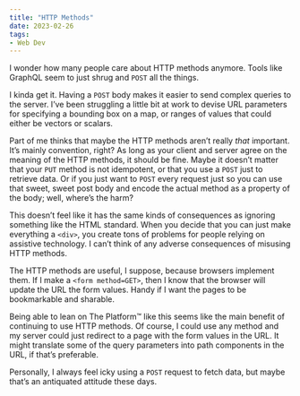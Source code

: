 ```yaml
---
title: "HTTP Methods"
date: 2023-02-26
tags:
- Web Dev
---
```


I wonder how many people care about HTTP methods anymore.
Tools like GraphQL seem to just shrug and `POST` all the things.
<!-- excerpt -->
I kinda get it.
Having a `POST` body makes it easier to send complex queries to the server.
I’ve been struggling a little bit at work to devise URL parameters for specifying a bounding box on a map, or ranges of values that could either be vectors or scalars.

Part of me thinks that maybe the HTTP methods aren’t really *that* important.
It’s mainly convention, right?
As long as your client and server agree on the meaning of the HTTP methods, it should be fine.
Maybe it doesn’t matter that your `PUT` method is not idempotent, or that you use a `POST` just to retrieve data.
Or if you just want to `POST` every request just so you can use that sweet, sweet post body and encode the actual method as a property of the body; well, where’s the harm?

This doesn’t feel like it has the same kinds of consequences as ignoring something like the HTML standard.
When you decide that you can just make everything a `<div>`, you create tons of problems for people relying on assistive technology.
I can’t think of any adverse consequences of misusing HTTP methods.

The HTTP methods are useful, I suppose, because browsers implement them.
If I make a `<form method=GET>`, then I know that the browser will update the URL the form values.
Handy if I want the pages to be bookmarkable and sharable.

Being able to lean on The Platform™ like this seems like the main benefit of continuing to use HTTP methods.
Of course, I could use any method and my server could just redirect to a page with the form values in the URL.
It might translate some of the query parameters into path components in the URL, if that’s preferable.

Personally, I always feel icky using a `POST` request to fetch data, but maybe that’s an antiquated attitude these days.

